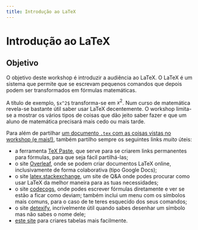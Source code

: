 ```yaml
---
title: Introdução ao LaTeX
---
```


# Introdução ao LaTeX

## Objetivo

O objetivo deste workshop é introduzir a audiência ao LaTeX. O LaTeX é um sistema que permite que se escrevam pequenos comandos que depois podem ser transformados em fórmulas matemáticas.

A título de exemplo, `$x^2$` transforma-se em $x^2$. Num curso de matemática revela-se bastante útil saber usar LaTeX decentemente. O workshop limita-se a mostrar os vários tipos de coisas que dão jeito saber fazer e que um aluno de matemática precisará mais cedo ou mais tarde.

Para além de partilhar [um documento `.tex` com as coisas vistas no workshop (e mais!)][gh-doc], também partilho sempre os seguintes links _muito_ úteis:

 - a ferramenta [TeX Paste][texpaste], que serve para se criarem links permanentes para fórmulas, para que seja fácil partilhá-las;
 - o site [Overleaf], onde se podem criar documentos LaTeX online, inclusivamente de forma colaborativa (tipo Google Docs);
 - o site [latex.stackexchange][latexse], um site de Q&A onde podes procurar como usar LaTeX da melhor maneira para as tuas necessidades;
 - o site [codecogs], onde podes escrever fórmulas diretamente e ver se estão a ficar como deviam; também inclui um menu com os símbolos mais comuns, para o caso de te teres esquecido dos seus comandos;
 - o site [detexify], incrivelmente útil quando sabes desenhar um símbolo mas não sabes o nome dele;
 - [este site][tables] para criares tabelas mais facilmente.

[texpaste]: https://mathspp.com/texpaste
[overleaf]: https://www.overleaf.com?r=ff360a64&rm=d&rs=b
[latexse]: https://tex.stackexchange.com/
[codecogs]: https://www.codecogs.com/latex/eqneditor.php
[detexify]: http://detexify.kirelabs.org/classify.html
[tables]: https://www.tablesgenerator.com/
[gh-doc]: https://github.com/RojerGS/workshops/tree/master/intro-latex
